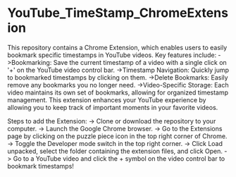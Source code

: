# YouTube_TimeStamp_ChromeExtension

This repository contains a Chrome Extension, which enables users to easily bookmark specific timestamps in YouTube videos. 
Key features include:
->Bookmarking: Save the current timestamp of a video with a single click on '+' on the YouTube video control bar.
->Timestamp Navigation: Quickly jump to bookmarked timestamps by clicking on them.
->Delete Bookmarks: Easily remove any bookmarks you no longer need.
->Video-Specific Storage: Each video maintains its own set of bookmarks, allowing for organized timestamp management.
This extension enhances your YouTube experience by allowing you to keep track of important moments in your favorite videos.

Steps to add the Extension:
-> Clone or download the repository to your computer.
-> Launch the Google Chrome browser.
-> Go to the Extensions page by clicking on the puzzle piece icon in the top right corner of Chrome.
-> Toggle the Developer mode switch in the top right corner.
-> Click Load unpacked, select the folder containing the extension files, and click Open.
-> Go to a YouTube video and click the + symbol on the video control bar to bookmark timestamps!



